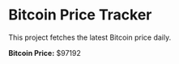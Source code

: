 # Bitcoin Price Tracker

This project fetches the latest Bitcoin price daily.

**Bitcoin Price:** $97192
